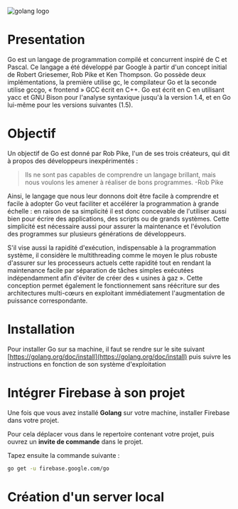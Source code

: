 ![golang logo](https://miro.medium.com/max/1400/0*7vQ8eRc28yz9k__r.png)

# Presentation

Go est un langage de programmation compilé et concurrent inspiré de C et Pascal.
Ce langage a été développé par Google à partir d'un concept initial de Robert Griesemer, Rob Pike et Ken Thompson.
Go possède deux implémentations, la première utilise gc, le compilateur Go et la seconde utilise gccgo, « frontend » GCC écrit en C++.
Go est écrit en C en utilisant yacc et GNU Bison pour l'analyse syntaxique jusqu'à la version 1.4, et en Go lui-même pour les versions suivantes (1.5).

# Objectif

Un objectif de Go est donné par Rob Pike, l'un de ses trois créateurs, qui dit à propos des développeurs inexpérimentés :
> Ils ne sont pas capables de comprendre un langage brillant, mais nous voulons les amener à réaliser de bons programmes.
> -Rob Pike

Ainsi, le langage que nous leur donnons doit être facile à comprendre et facile à adopter
Go veut faciliter et accélérer la programmation à grande échelle : en raison de sa simplicité il est donc concevable de l'utiliser aussi bien pour écrire des applications, des scripts ou de grands systèmes.
Cette simplicité est nécessaire aussi pour assurer la maintenance et l'évolution des programmes sur plusieurs générations de développeurs.

S'il vise aussi la rapidité d'exécution, indispensable à la programmation système, il considère le multithreading comme le moyen le plus robuste d'assurer sur les processeurs actuels cette rapidité tout en rendant la maintenance facile par séparation de tâches simples exécutées indépendamment afin d'éviter de créer des « usines à gaz ».
Cette conception permet également le fonctionnement sans réécriture sur des architectures multi-cœurs en exploitant immédiatement l'augmentation de puissance correspondante.

# Installation

Pour installer Go sur sa machine, il faut se rendre sur le site suivant [https://golang.org/doc/install](https://golang.org/doc/install) puis suivre les instructions en fonction de son système d'exploitation

# Intégrer Firebase à son projet

Une fois que vous avez installé **Golang** sur votre machine, installer Firebase dans votre projet.

Pour cela déplacer vous dans le repertoire contenant votre projet, puis ouvrez un **invite de commande** dans le projet.

Tapez ensuite la commande suivante :


```bash
go get -u firebase.google.com/go
```

# Création d'un server local

